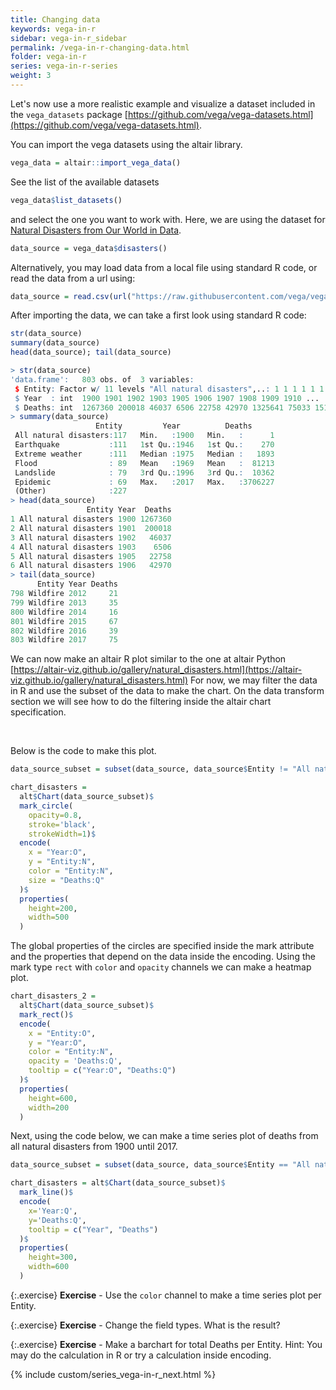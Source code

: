 ```yaml
---
title: Changing data
keywords: vega-in-r
sidebar: vega-in-r_sidebar
permalink: /vega-in-r-changing-data.html
folder: vega-in-r
series: vega-in-r-series
weight: 3
---
```

Let's now use a more realistic example and visualize a dataset included in the `vega_datasets` package [https://github.com/vega/vega-datasets.html](https://github.com/vega/vega-datasets.html).

You can import the vega datasets using the altair library.
```R
vega_data = altair::import_vega_data()
```

See the list of the available datasets
```R
vega_data$list_datasets()
```

and select the one you want to work with. Here, we are using the dataset for [Natural Disasters from Our World in Data](https://ourworldindata.org/natural-disasters.html).
```R
data_source = vega_data$disasters()
```

Alternatively, you may load data from a local file using standard R code, or read the data from a url using:
```R
data_source = read.csv(url("https://raw.githubusercontent.com/vega/vega-datasets/master/data/disasters.csv"))
```

After importing the data, we can take a first look using standard R code:

```R
str(data_source)
summary(data_source)
head(data_source); tail(data_source)
```

```R
> str(data_source)
'data.frame':	803 obs. of  3 variables:
 $ Entity: Factor w/ 11 levels "All natural disasters",..: 1 1 1 1 1 1 1 1 1 1 ...
 $ Year  : int  1900 1901 1902 1903 1905 1906 1907 1908 1909 1910 ...
 $ Deaths: int  1267360 200018 46037 6506 22758 42970 1325641 75033 1511524 148233 ...
> summary(data_source)
                   Entity         Year          Deaths       
 All natural disasters:117   Min.   :1900   Min.   :      1  
 Earthquake           :111   1st Qu.:1946   1st Qu.:    270  
 Extreme weather      :111   Median :1975   Median :   1893  
 Flood                : 89   Mean   :1969   Mean   :  81213  
 Landslide            : 79   3rd Qu.:1996   3rd Qu.:  10362  
 Epidemic             : 69   Max.   :2017   Max.   :3706227  
 (Other)              :227                                   
> head(data_source)
                 Entity Year  Deaths
1 All natural disasters 1900 1267360
2 All natural disasters 1901  200018
3 All natural disasters 1902   46037
4 All natural disasters 1903    6506
5 All natural disasters 1905   22758
6 All natural disasters 1906   42970
> tail(data_source)
      Entity Year Deaths
798 Wildfire 2012     21
799 Wildfire 2013     35
800 Wildfire 2014     16
801 Wildfire 2015     67
802 Wildfire 2016     39
803 Wildfire 2017     75
```

We can now make an altair R plot similar to the one at altair Python [https://altair-viz.github.io/gallery/natural_disasters.html](https://altair-viz.github.io/gallery/natural_disasters.html)
For now, we may filter the data in R and use the subset of the data to make the chart. On the data transform section we will see how to do the filtering inside the altair chart specification.

<br/>

<div id="vis3"></div>
<script type="text/javascript">
    var yourVlSpec = {
  "$schema": "https://vega.github.io/schema/vega-lite/v4.0.0.json",
  "config": {
    "view": {
      "continuousHeight": 300,
      "continuousWidth": 400
    }
  },
  "data": {
    "url": "https://raw.githubusercontent.com/vega/vega-datasets/master/data/disasters.csv"
  },
  "encoding": {
    "color": {
      "field": "Entity",
      "type": "nominal"
    },
    "size": {
      "field": "Deaths",
      "type": "quantitative"
    },
    "x": {
      "field": "Year",
      "type": "ordinal"
    },
    "y": {
      "field": "Entity",
      "type": "nominal"
    }
  },
  "height": 200,
  "mark": {
    "opacity": 0.8,
    "stroke": "black",
    "strokeWidth": 1,
    "type": "circle"
  },
  "width": 500
};
  vegaEmbed('#vis3', yourVlSpec);
</script>


Below is the code to make this plot.
```R
data_source_subset = subset(data_source, data_source$Entity != "All natural disasters") 

chart_disasters = 
  alt$Chart(data_source_subset)$
  mark_circle(
    opacity=0.8,
    stroke='black',
    strokeWidth=1)$
  encode(
    x = "Year:O",
    y = "Entity:N",
    color = "Entity:N",
    size = "Deaths:Q"
  )$
  properties(
    height=200,
    width=500
  )
```
The global properties of the circles are specified inside the mark attribute and the properties that depend on the data inside the encoding.
Using the mark type `rect` with `color` and `opacity` channels we can make a heatmap plot. 


```R
chart_disasters_2 = 
  alt$Chart(data_source_subset)$
  mark_rect()$
  encode(
    x = "Entity:O",
    y = "Year:O",
    color = "Entity:N",
    opacity = 'Deaths:Q',
    tooltip = c("Year:O", "Deaths:Q")
  )$
  properties(
    height=600,
    width=200
  )
```


<div id="vis4"></div>
<script type="text/javascript">
    var yourVlSpec = {
  "$schema": "https://vega.github.io/schema/vega-lite/v4.0.0.json",
  "config": {
    "view": {
      "continuousHeight": 300,
      "continuousWidth": 400
    }
  },
  "data": {
    "url": "https://raw.githubusercontent.com/vega/vega-datasets/master/data/disasters.csv"
  },
  "encoding": {
    "color": {
      "field": "Entity",
      "type": "nominal"
    },
    "opacity": {
      "field": "Deaths",
      "type": "quantitative"
    },
    "x": {
      "field": "Entity",
      "type": "ordinal"
    },
    "y": {
      "field": "Year",
      "type": "ordinal"
    }
  },
  "height": 600,
  "mark": "rect",
  "transform": [
    {
      "filter": {
        "field": "Entity",
        "oneOf": [
          "Drought",
          "Earthquake",
          "Epidemic",
          "Extreme temperature",
          "Extreme weather",
          "Flood",
          "Landslide",
          "Mass movement (dry)",
          "Volcanic activity",
          "Wildfire"
        ]
      }
    }
  ],
  "width": 200
};
  vegaEmbed('#vis4', yourVlSpec);
</script>

Next, using the code below, we can make a time series plot of deaths from all natural disasters from 1900 until 2017.

```R
data_source_subset = subset(data_source, data_source$Entity == "All natural disasters") 

chart_disasters = alt$Chart(data_source_subset)$
  mark_line()$
  encode(
    x='Year:Q',
    y='Deaths:Q',
    tooltip = c("Year", "Deaths")
  )$
  properties(
    height=300,
    width=600
  )
```

<div id="vis5"></div>
<script type="text/javascript">
    var yourVlSpec = {
  "$schema": "https://vega.github.io/schema/vega-lite/v4.0.0.json",
  "config": {
    "view": {
      "continuousHeight": 300,
      "continuousWidth": 400
    }
  },
  "data": {
    "url": "https://raw.githubusercontent.com/vega/vega-datasets/master/data/disasters.csv"
  },
  "encoding": {
    "x": {
      "field": "Year",
      "type": "quantitative"
    },
    "y": {
      "field": "Deaths",
      "type": "quantitative"
    }
  },
  "height": 300,
  "mark": "line",
  "transform": [
    {
      "filter": {
        "equal": "All natural disasters",
        "field": "Entity"
      }
    }
  ],
  "width": 600
};
  vegaEmbed('#vis5', yourVlSpec);
</script>


{:.exercise}
**Exercise** - Use the `color` channel to make a time series plot per Entity.

{:.exercise}
**Exercise** - Change the field types. What is the result?

{:.exercise}
**Exercise** - Make a barchart for total Deaths per Entity. Hint: You may do the calculation in R or try a calculation inside encoding.


{% include custom/series_vega-in-r_next.html %}
